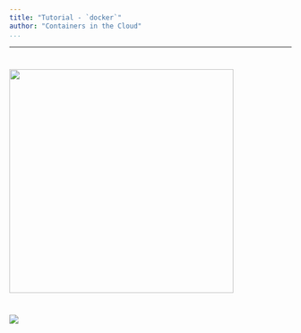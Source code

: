 ```yaml
---
title: "Tutorial - `docker`"
author: "Containers in the Cloud"
...
```


---

#

<p><img width="400px" src="images/docker-logo.png"/></p>


#

<img class="logo" src="images/berkeley-school-of-information-logo.png"/>
